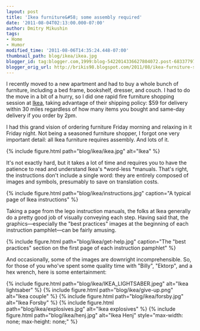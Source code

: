 ```yaml
---
layout: post
title: 'Ikea furniture&#58; some assembly required'
date: '2011-08-04T02:13:00.000-07:00'
author: Dmitry Mikushin
tags:
- Home
- Humor
modified_time: '2011-08-06T14:35:24.448-07:00'
thumbnail_path: blog/ikea/ikea.jpg
blogger_id: tag:blogger.com,1999:blog-5422014336627804072.post-6833779727966959588
blogger_orig_url: http://brikis98.blogspot.com/2011/08/ikea-furniture-some-assembly-required.html
---
```


I recently moved to a new apartment and had to buy a whole bunch of furniture, 
including a bed frame, bookshelf, dresser, and couch. I had to do the move in 
a bit of a hurry, so I did one rapid fire furniture shopping session at 
[Ikea](http://www.ikea.com/), taking advantage of their shipping policy: $59 
for delivery within 30 miles regardless of how many items you bought and 
same-day delivery if you order by 2pm. 

I had this grand vision of ordering furniture Friday morning and relaxing in 
it Friday night. Not being a seasoned furniture shopper, I forgot one very 
important detail: all Ikea furniture requires assembly. And lots of it. 

{% include figure.html path="blog/ikea/ikea.jpg" alt="Ikea" %}

It's not exactly hard, but it takes a lot of time and requires you to have the 
patience to read and understand Ikea's *word-less *manuals. That's right, the 
instructions don't include a single word: they are entirely composed of images 
and symbols, presumably to save on translation costs. 

{% include figure.html path="blog/ikea/instructions.jpg" caption="A typical page of Ikea instructions" %}
 
Taking a page from the lego instruction manuals, the folks at Ikea generally 
do a pretty good job of visually conveying each step. Having said that, the 
graphics&mdash;especially the "best practices" images at the beginning of each 
instruction pamphlet&mdash;can be fairly amusing. 

{% include figure.html path="blog/ikea/get-help.jpg" caption="The &quot;best practices&quot; section on the first page of each instruction pamphlet" %}
 
And occasionally, some of the images are downright incomprehensible. So, for 
those of you who've spent some quality time with "Billy", "Ektorp", and a hex 
wrench, here is some entertainment: 

{% include figure.html path="blog/ikea/IKEA_LIGHTSABER.jpeg" alt="Ikea lightsaber" %}
{% include figure.html path="blog/ikea/give-up.png" alt="Ikea couple" %}
{% include figure.html path="blog/ikea/forsby.jpg" alt="Ikea Forsby" %}
{% include figure.html path="blog/ikea/explosives.jpg" alt="Ikea explosives" %}
{% include figure.html path="blog/ikea/henj.jpg" alt="Ikea Henj" style="max-width: none; max-height: none;" %}
